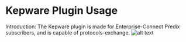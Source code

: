 # Kepware Plugin Usage

Introduction:
The Kepware plugin is made for Enterprise-Connect Predix subscribers, and is capable of protocols-exchange.
![alt text](https://github.build.ge.com/Enterprise-Connect/ec-sdk/blob/beta/plugins/kepware/KepwareCBPlugin.png)

